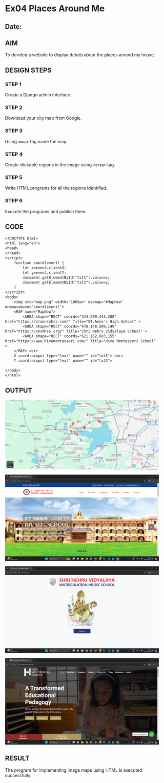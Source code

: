 # Ex04 Places Around Me
## Date: 

## AIM
To develop a website to display details about the places around my house.

## DESIGN STEPS

### STEP 1
Create a Django admin interface.

### STEP 2
Download your city map from Google.

### STEP 3
Using ```<map>``` tag name the map.

### STEP 4
Create clickable regions in the image using ```<area>``` tag.

### STEP 5
Write HTML programs for all the regions identified.

### STEP 6
Execute the programs and publish them.

## CODE
```
<!DOCTYPE html>
<html lang="en">
<head>
</head>
<script>
    function coord(event) {
        let x=event.clientX;
        let y=event.clientY;
        document.getElementById("txt1").value=x;
        document.getElementById("txt2").value=y;
    }
</script>
<body>
    <img src="map.png" width="1000px" usemap="#MapNew" onmousemove="coord(event)">
    <MAP name="MapNew">
        <AREA shape="RECT" coords="334,209,414,200" href="https://stannsmhss.com/" Title="ST.Anne's High School" >
        <AREA shape="RECT" coords="476,148,509,149" href="https://snvmhss.org/" Title="Shri Nehru Vidyalaya School" >
        <AREA shape="RECT" coords="621,152,683,155" href="https://www.hivemontessori.com/" Title="Hive Montessori School" >
    </MAP> <br>
    X coord:<input type="text" name="" id="txt1"> <br>
    Y coord:<input type="text" name="" id="txt2"> 

</body>
</html>
```

## OUTPUT

![alt text](map.png)

![alt text](<output 1.png>)

![alt text](<output 2.png>)

![alt text](<output 3.png>)





## RESULT
The program for implementing image maps using HTML is executed successfully.

